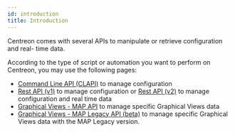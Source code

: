 ```yaml
---
id: introduction
title: Introduction
---
```


Centreon comes with several APIs to manipulate or retrieve configuration and real-
time data.

According to the type of script or automation you want to perform on Centreon, you
may use the following pages:

- [Command Line API (CLAPI)](clapi.md) to manage configuration
- [Rest API (v1)](rest-api-v1.md) to manage configuration or [Rest API
  (v2)](rest-api-v2.md) to manage configuration and real time data
- [Graphical Views - MAP API](graph-views-map-api.md) to manage specific
  Graphical Views data
- [Graphical Views - MAP Legacy API (beta)](graph-views-api.md) to manage specific
  Graphical Views data with the MAP Legacy version.
